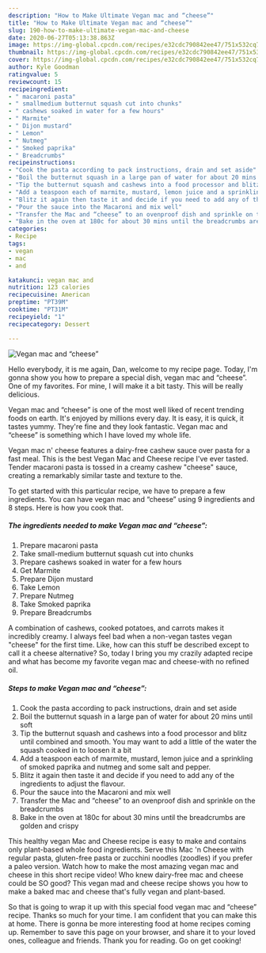 ```yaml
---
description: "How to Make Ultimate Vegan mac and “cheese”"
title: "How to Make Ultimate Vegan mac and “cheese”"
slug: 190-how-to-make-ultimate-vegan-mac-and-cheese
date: 2020-06-27T05:13:38.863Z
image: https://img-global.cpcdn.com/recipes/e32cdc790842ee47/751x532cq70/vegan-mac-and-cheese-recipe-main-photo.jpg
thumbnail: https://img-global.cpcdn.com/recipes/e32cdc790842ee47/751x532cq70/vegan-mac-and-cheese-recipe-main-photo.jpg
cover: https://img-global.cpcdn.com/recipes/e32cdc790842ee47/751x532cq70/vegan-mac-and-cheese-recipe-main-photo.jpg
author: Kyle Goodman
ratingvalue: 5
reviewcount: 15
recipeingredient:
- " macaroni pasta"
- " smallmedium butternut squash cut into chunks"
- " cashews soaked in water for a few hours"
- " Marmite"
- " Dijon mustard"
- " Lemon"
- " Nutmeg"
- " Smoked paprika"
- " Breadcrumbs"
recipeinstructions:
- "Cook the pasta according to pack instructions, drain and set aside"
- "Boil the butternut squash in a large pan of water for about 20 mins until soft"
- "Tip the butternut squash and cashews into a food processor and blitz until combined and smooth. You may want to add a little of the water the squash cooked in to loosen it a bit"
- "Add a teaspoon each of marmite, mustard, lemon juice and a sprinkling of smoked paprika and nutmeg and some salt and pepper."
- "Blitz it again then taste it and decide if you need to add any of the ingredients to adjust the flavour."
- "Pour the sauce into the Macaroni and mix well"
- "Transfer the Mac and “cheese” to an ovenproof dish and sprinkle on the breadcrumbs"
- "Bake in the oven at 180c for about 30 mins until the breadcrumbs are golden and crispy"
categories:
- Recipe
tags:
- vegan
- mac
- and

katakunci: vegan mac and 
nutrition: 123 calories
recipecuisine: American
preptime: "PT39M"
cooktime: "PT31M"
recipeyield: "1"
recipecategory: Dessert

---
```



![Vegan mac and “cheese”](https://img-global.cpcdn.com/recipes/e32cdc790842ee47/751x532cq70/vegan-mac-and-cheese-recipe-main-photo.jpg)

Hello everybody, it is me again, Dan, welcome to my recipe page. Today, I'm gonna show you how to prepare a special dish, vegan mac and “cheese”. One of my favorites. For mine, I will make it a bit tasty. This will be really delicious.

Vegan mac and “cheese” is one of the most well liked of recent trending foods on earth. It's enjoyed by millions every day. It is easy, it is quick, it tastes yummy. They're fine and they look fantastic. Vegan mac and “cheese” is something which I have loved my whole life.

Vegan mac n&#39; cheese features a dairy-free cashew sauce over pasta for a fast meal. This is the best Vegan Mac and Cheese recipe I&#39;ve ever tasted. Tender macaroni pasta is tossed in a creamy cashew &#34;cheese&#34; sauce, creating a remarkably similar taste and texture to the.


To get started with this particular recipe, we have to prepare a few ingredients. You can have vegan mac and “cheese” using 9 ingredients and 8 steps. Here is how you cook that.

<!--inarticleads1-->

##### The ingredients needed to make Vegan mac and “cheese”:

1. Prepare  macaroni pasta
1. Take  small-medium butternut squash cut into chunks
1. Prepare  cashews soaked in water for a few hours
1. Get  Marmite
1. Prepare  Dijon mustard
1. Take  Lemon
1. Prepare  Nutmeg
1. Take  Smoked paprika
1. Prepare  Breadcrumbs


A combination of cashews, cooked potatoes, and carrots makes it incredibly creamy. I always feel bad when a non-vegan tastes vegan &#34;cheese&#34; for the first time. Like, how can this stuff be described except to call it a cheese alternative? So, today I bring you my crazily adapted recipe and what has become my favorite vegan mac and cheese-with no refined oil. 

<!--inarticleads2-->

##### Steps to make Vegan mac and “cheese”:

1. Cook the pasta according to pack instructions, drain and set aside
1. Boil the butternut squash in a large pan of water for about 20 mins until soft
1. Tip the butternut squash and cashews into a food processor and blitz until combined and smooth. You may want to add a little of the water the squash cooked in to loosen it a bit
1. Add a teaspoon each of marmite, mustard, lemon juice and a sprinkling of smoked paprika and nutmeg and some salt and pepper.
1. Blitz it again then taste it and decide if you need to add any of the ingredients to adjust the flavour.
1. Pour the sauce into the Macaroni and mix well
1. Transfer the Mac and “cheese” to an ovenproof dish and sprinkle on the breadcrumbs
1. Bake in the oven at 180c for about 30 mins until the breadcrumbs are golden and crispy


This healthy vegan Mac and Cheese recipe is easy to make and contains only plant-based whole food ingredients. Serve this Mac &#39;n Cheese with regular pasta, gluten-free pasta or zucchini noodles (zoodles) if you prefer a paleo version. Watch how to make the most amazing vegan mac and cheese in this short recipe video! Who knew dairy-free mac and cheese could be SO good? This vegan mad and cheese recipe shows you how to make a baked mac and cheese that&#39;s fully vegan and plant-based. 

So that is going to wrap it up with this special food vegan mac and “cheese” recipe. Thanks so much for your time. I am confident that you can make this at home. There is gonna be more interesting food at home recipes coming up. Remember to save this page on your browser, and share it to your loved ones, colleague and friends. Thank you for reading. Go on get cooking!
